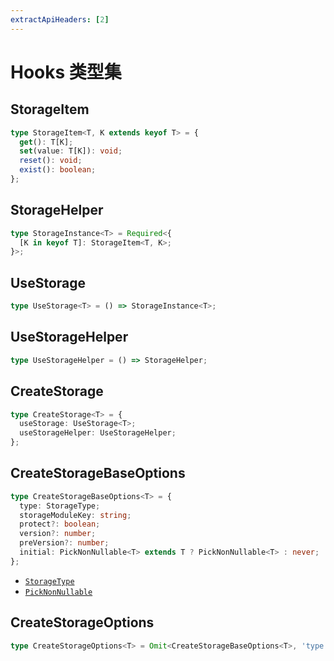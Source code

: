 ```yaml
---
extractApiHeaders: [2]
---
```


# Hooks 类型集

## StorageItem

```ts
type StorageItem<T, K extends keyof T> = {
  get(): T[K];
  set(value: T[K]): void;
  reset(): void;
  exist(): boolean;
};
```

## StorageHelper

```ts
type StorageInstance<T> = Required<{
  [K in keyof T]: StorageItem<T, K>;
}>;
```

## UseStorage

```ts
type UseStorage<T> = () => StorageInstance<T>;
```

## UseStorageHelper

```ts
type UseStorageHelper = () => StorageHelper;
```

## CreateStorage

```ts
type CreateStorage<T> = {
  useStorage: UseStorage<T>;
  useStorageHelper: UseStorageHelper;
};
```

## CreateStorageBaseOptions

```ts
type CreateStorageBaseOptions<T> = {
  type: StorageType;
  storageModuleKey: string;
  protect?: boolean;
  version?: number;
  preVersion?: number;
  initial: PickNonNullable<T> extends T ? PickNonNullable<T> : never;
};
```

<ReferencedTypes>

- [`StorageType`](core.html#storagetype)
- [`PickNonNullable`](shared.html#picknonnullable)

</ReferencedTypes>

## CreateStorageOptions

```ts
type CreateStorageOptions<T> = Omit<CreateStorageBaseOptions<T>, 'type'>;
```
